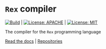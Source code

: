 # `Rex` compiler
[![Build](https://github.com/rexlang/rex-c/workflows/build/badge.svg?branch=main)](https://github.com/rexlang/rex-c/actions/workflows/build.yml) |
[![License: APACHE](https://img.shields.io/badge/License-Apache_2.0-blue.svg)](https://opensource.org/licenses/Apache-2.0) |
[![License: MIT](https://img.shields.io/badge/License-MIT-yellow.svg)](https://opensource.org/licenses/MIT)

The compiler for the `Rex` programming language

[Read the docs](https://www.rexlang.org) |
[Repositories](https://www.github.com/rexlang/rex)
